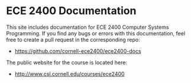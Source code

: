 
ECE 2400 Documentation
==========================================================================

This site includes documentation for ECE 2400 Computer Systems
Programming. If you find any bugs or errors with this documentation, feel
free to create a pull request in the corresponding repo:

 - <https://github.com/cornell-ece2400/ece2400-docs>

The public website for the course is located here:

 - <http://www.csl.cornell.edu/courses/ece2400>

